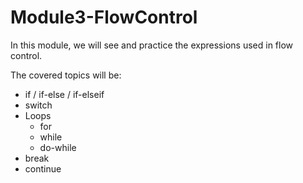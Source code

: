 # Module3-FlowControl
In this module, we will see and practice the expressions used in flow control.

The covered topics will be:
* if / if-else / if-elseif
* switch
* Loops
  - for
  - while
  - do-while
* break
* continue
